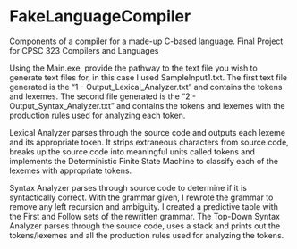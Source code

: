 # FakeLanguageCompiler
Components of a compiler for a made-up C-based language. Final Project for CPSC 323 Compilers and Languages

Using the Main.exe, provide the pathway to the text file you wish to generate text files for, in this case I used SampleInput1.txt. The first text file generated is the “1 - Output_Lexical_Analyzer.txt” and contains the tokens and lexemes. The second file generated is the “2 - Output_Syntax_Analyzer.txt” and contains the tokens and lexemes with the production rules used for analyzing each token.

Lexical Analyzer parses through the source code and outputs each lexeme and its appropriate token. It strips extraneous characters from source code, breaks up the source code into meaningful units called tokens and implements the Deterministic Finite State Machine to classify each of the lexemes with appropriate tokens.

Syntax Analyzer parses through source code to determine if it is syntactically correct. With the grammar given, I rewrote the grammar to remove any left recursion and ambiguity. I created a predictive table with the First and Follow sets of the rewritten grammar. The Top-Down Syntax Analyzer parses through the source code, uses a stack and prints out the tokens/lexemes and all the production rules used for analyzing the tokens.
